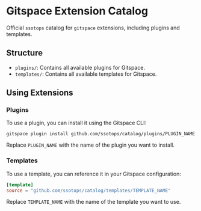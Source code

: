 # Gitspace Extension Catalog

Official `ssotops` catalog for `gitspace` extensions, including plugins and templates.

## Structure

- `plugins/`: Contains all available plugins for Gitspace.
- `templates/`: Contains all available templates for Gitspace.

## Using Extensions

### Plugins

To use a plugin, you can install it using the Gitspace CLI:

```
gitspace plugin install github.com/ssotops/catalog/plugins/PLUGIN_NAME
```

Replace `PLUGIN_NAME` with the name of the plugin you want to install.

### Templates

To use a template, you can reference it in your Gitspace configuration:

```toml
[template]
source = "github.com/ssotops/catalog/templates/TEMPLATE_NAME"
```

Replace `TEMPLATE_NAME` with the name of the template you want to use.
